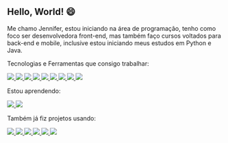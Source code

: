 ## Hello, World! 😄


Me chamo Jennifer, estou iniciando na área de programação, tenho como foco ser desenvolvedora front-end, mas também faço cursos voltados para back-end e mobile, inclusive estou iniciando meus estudos em Python e Java. 


Tecnologias e Ferramentas que consigo trabalhar:

<a href="" alt="HTML5" target="_blank">
  <img src="https://img.shields.io/badge/HTML5-E34F26?style=for-the-badge&logo=html5&logoColor=white">
</a> <a href="" alt="CSS3" target="_blank">
  <img src="https://img.shields.io/badge/CSS3-1572B6?style=for-the-badge&logo=css3&logoColor=white">
</a> <a href="" alt="JavaScript" target="_blank">
  <img src="https://img.shields.io/badge/JavaScript-323330?style=for-the-badge&logo=javascript&logoColor=F7DF1E">
</a> <a href="" alt="ReactJS" target="_blank">
  <img src="https://img.shields.io/badge/React-20232A?style=for-the-badge&logo=react&logoColor=61DAFB">
</a> <a href="" alt="Git" target="_blank">
  <img src="https://img.shields.io/badge/Git-E34F26?style=for-the-badge&logo=git&logoColor=white">
</a> <a href="" alt="Material-UI" target="_blank">
  <img src="https://img.shields.io/badge/Material--UI-0081CB?style=for-the-badge&logo=material-ui&logoColor=white">
</a> <a href="" alt="Styled Components" target="_blank">
  <img src="https://img.shields.io/badge/styled--components-DB7093?style=for-the-badge&logo=styled-components&logoColor=white">
</a> <a href="" alt="GitLab" target="_blank"> <img src="https://img.shields.io/badge/GitLab-330F63?style=for-the-badge&logo=gitlab&logoColor=white"> </a> <a href="" alt="Git" target="_blank"> <img src="https://img.shields.io/badge/Git-E34F26?style=for-the-badge&logo=git&logoColor=white">
</a>




Estou aprendendo:

<a href="" alt="Python" target="_blank">
  <img src="https://img.shields.io/badge/Python-3776AB?style=for-the-badge&logo=python&logoColor=white">
</a> <a href="" alt="Java" target="_blank">
  <img src="https://img.shields.io/badge/Java-ED8B00?style=for-the-badge&logo=java&logoColor=white">
</a>




Também já fiz projetos usando:

<a href="" alt="AngularJS" target="_blank">
  <img src="https://img.shields.io/badge/AngularJS-E23237?style=for-the-badge&logo=angularjs&logoColor=white">
</a> <a href="" alt="VueJS" target="_blank">
  <img src="https://img.shields.io/badge/Vue.js-35495E?style=for-the-badge&logo=vue.js&logoColor=4FC08D">
</a> <a href="" alt="Amazon AWS" target="_blank">
  <img src="https://img.shields.io/badge/Amazon_AWS-232F3E?style=for-the-badge&logo=amazon-aws&logoColor=white"> </a> <a href="" alt="Blogger" target="_blank">
  <img src="https://img.shields.io/badge/Blogger-FF5722?style=for-the-badge&logo=blogger&logoColor=white"> </a> <a href="" alt="Wordpress" target="_blank">
  <img src="https://img.shields.io/badge/WordPress-006E93?style=for-the-badge&logo=wordpress&logoColor=white"> </a> <a href="" alt="NodeJS" target="_blank">
  <img src="https://img.shields.io/badge/Node.js-43853D?style=for-the-badge&logo=node.js&logoColor=white"> </a>











